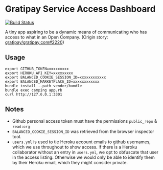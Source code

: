 # Gratipay Service Access Dashboard

[![Build Status](https://travis-ci.org/gratipay/access-dashboard.svg?branch=master)](https://travis-ci.org/gratipay/access-dashboard)

A tiny app aspiring to be a dynamic means of communicating who has
access to what in an Open Company. (Origin story:
[gratipay/gratipay.com#2220](https://github.com/gratipay/gratipay.com/issues/2220))

## Usage

    export GITHUB_TOKEN=xxxxxxxxx
    export HEROKU_API_KEY=xxxxxxxxx
    export BALANCED_COOKIE_SESSION_ID=xxxxxxxxxxxx
    export BALANCED_MARKETPLACE_ID=xxxxxxxxxxxx
    bundle install --path vendor/bundle
    bundle exec camping app.rb
    curl http://127.0.0.1:3301

## Notes

* Github personal access token must have the permissions `public_repo` &
  `read:org`
* `BALANCED_COOKIE_SESSION_ID` was retrieved from the browser inspector
  tool.
* `users.yml` is used to tie Heroku account emails to github usernames,
  which we use throughout to show access. If there is a Heroku
collaborator without an entry in `users.yml`, we opt to obfuscate that
user in the access listing. Otherwise we would only be able to identify
them by their Heroku email, which they might consider private.
